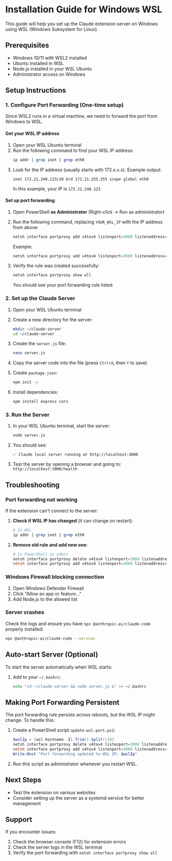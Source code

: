 # Installation Guide for Windows WSL

This guide will help you set up the Claude extension server on Windows using WSL (Windows Subsystem for Linux).

## Prerequisites

- Windows 10/11 with WSL2 installed
- Ubuntu installed in WSL
- Node.js installed in your WSL Ubuntu
- Administrator access on Windows

## Setup Instructions

### 1. Configure Port Forwarding (One-time setup)

Since WSL2 runs in a virtual machine, we need to forward the port from Windows to WSL.

#### Get your WSL IP address

1. Open your WSL Ubuntu terminal
2. Run the following command to find your WSL IP address:
   ```bash
   ip addr | grep inet | grep eth0
   ```
3. Look for the IP address (usually starts with 172.x.x.x). Example output:
   ```
   inet 172.21.240.123/20 brd 172.21.255.255 scope global eth0
   ```
   In this example, your IP is `172.21.240.123`

#### Set up port forwarding

1. Open PowerShell **as Administrator** (Right-click → Run as administrator)
2. Run the following command, replacing `YOUR_WSL_IP` with the IP address from above:
   ```powershell
   netsh interface portproxy add v4tov4 listenport=3000 listenaddress=127.0.0.1 connectport=3000 connectaddress=YOUR_WSL_IP
   ```
   Example:
   ```powershell
   netsh interface portproxy add v4tov4 listenport=3000 listenaddress=127.0.0.1 connectport=3000 connectaddress=172.21.240.123
   ```

3. Verify the rule was created successfully:
   ```powershell
   netsh interface portproxy show all
   ```
   You should see your port forwarding rule listed.

### 2. Set up the Claude Server

1. Open your WSL Ubuntu terminal
2. Create a new directory for the server:
   ```bash
   mkdir ~/claude-server
   cd ~/claude-server
   ```

3. Create the `server.js` file:
   ```bash
   nano server.js
   ```

4. Copy the server code into the file (press `Ctrl+X`, then `Y` to save)

5. Create `package.json`:
   ```bash
   npm init -y
   ```

6. Install dependencies:
   ```bash
   npm install express cors
   ```

### 3. Run the Server

1. In your WSL Ubuntu terminal, start the server:
   ```bash
   node server.js
   ```
   
2. You should see:
   ```
   ✅ Claude local server running at http://localhost:3000
   ```

3. Test the server by opening a browser and going to: `http://localhost:3000/health`

## Troubleshooting

### Port forwarding not working

If the extension can't connect to the server:

1. **Check if WSL IP has changed** (it can change on restart):
   ```bash
   # In WSL
   ip addr | grep inet | grep eth0
   ```

2. **Remove old rule and add new one**:
   ```powershell
   # In PowerShell as admin
   netsh interface portproxy delete v4tov4 listenport=3000 listenaddress=127.0.0.1
   netsh interface portproxy add v4tov4 listenport=3000 listenaddress=127.0.0.1 connectport=3000 connectaddress=NEW_IP
   ```

### Windows Firewall blocking connection

1. Open Windows Defender Firewall
2. Click "Allow an app or feature..."
3. Add Node.js to the allowed list

### Server crashes

Check the logs and ensure you have `npx @anthropic-ai/claude-code` properly installed:
```bash
npx @anthropic-ai/claude-code --version
```

## Auto-start Server (Optional)

To start the server automatically when WSL starts:

1. Add to your `~/.bashrc`:
   ```bash
   echo "cd ~/claude-server && node server.js &" >> ~/.bashrc
   ```

## Making Port Forwarding Persistent

The port forwarding rule persists across reboots, but the WSL IP might change. To handle this:

1. Create a PowerShell script `update-wsl-port.ps1`:
   ```powershell
   $wslIp = (wsl hostname -I).Trim().Split()[0]
   netsh interface portproxy delete v4tov4 listenport=3000 listenaddress=127.0.0.1
   netsh interface portproxy add v4tov4 listenport=3000 listenaddress=127.0.0.1 connectport=3000 connectaddress=$wslIp
   Write-Host "Port forwarding updated to WSL IP: $wslIp"
   ```

2. Run this script as administrator whenever you restart WSL.

## Next Steps

- Test the extension on various websites
- Consider setting up the server as a systemd service for better management

## Support

If you encounter issues:
1. Check the browser console (F12) for extension errors
2. Check the server logs in the WSL terminal
3. Verify the port forwarding with `netsh interface portproxy show all`